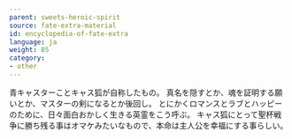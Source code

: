 ```yaml
---
parent: sweets-heroic-spirit
source: fate-extra-material
id: encyclopedia-of-fate-extra
language: ja
weight: 85
category:
- other
---
```


青キャスターことキャス狐が自称したもの。
真名を隠すとか、魂を証明する願いとか、マスターの剣になるとか後回し。
とにかくロマンスとラブとハッピーのために、日々面白おかしく生きる英霊をこう呼ぶ。
キャス狐にとって聖杯戦争に勝ち残る事はオマケみたいなもので、本命は主人公を幸福にする事らしい。
